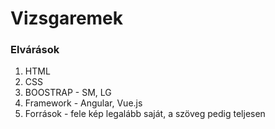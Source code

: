 <h1>Vizsgaremek</h1>
<h3>Elvárások</h3>
<ol>
  <li>HTML</li>
  <li>CSS</li>
  <li>BOOSTRAP - SM, LG</li>
  <li>Framework - Angular, Vue.js</li>
  <li>Források - fele kép legalább saját, a szöveg pedig teljesen</li>
</ol>
